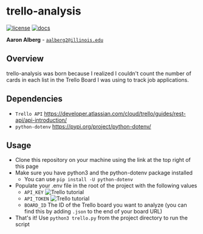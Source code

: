# trello-analysis
[![license](https://img.shields.io/badge/license-MIT-green)](LICENSE)
[![docs](https://img.shields.io/badge/docs-yes-brightgreen)](docs/README.md)

**Aaron Alberg** - [`aalberg2@illinois.edu`](mailto:aalberg2@illinois.edu)

## Overview
trello-analysis was born because I realized I couldn't count the number of cards in each list in the Trello Board I was using to track job applications.

## Dependencies
- `Trello API`  https://developer.atlassian.com/cloud/trello/guides/rest-api/api-introduction/
- `python-dotenv`  https://pypi.org/project/python-dotenv/

## Usage
- Clone this repository on your machine using the link at the top right of this page
- Make sure you have python3 and the python-dotenv package installed
  - You can use `pip install -U python-dotenv`
- Populate your .env file in the root of the project with the following values
  - `API_KEY` ![Trello tutorial](https://developer.atlassian.com/cloud/trello/guides/rest-api/api-introduction/)
  - `API_TOKEN` ![Trello tutorial](https://developer.atlassian.com/cloud/trello/guides/rest-api/api-introduction/)
  - `BOARD_ID` The ID of the Trello board you want to analyze (you can find this by adding `.json` to the end of your board URL)
- That's it! Use `python3 trello.py` from the project directory to run the script
